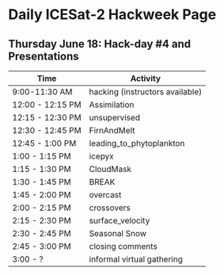 # Daily ICESat-2 Hackweek Page

## Thursday June 18: Hack-day #4 and Presentations

| Time  |  Activity           | 
| --------- | ------------- | 
|  9:00-11:30 AM  | hacking (instructors available) |
| 12:00 - 12:15 PM | Assimilation | 
| 12:15 - 12:30 PM | unsupervised |
| 12:30 - 12:45 PM | FirnAndMelt |
| 12:45 - 1:00 PM | leading_to_phytoplankton |
| 1:00 - 1:15 PM | icepyx | 
| 1:15 - 1:30 PM | CloudMask |
| 1:30 - 1:45 PM | BREAK |
| 1:45 - 2:00 PM | overcast |
| 2:00 - 2:15 PM | crossovers | 
| 2:15 - 2:30 PM | surface_velocity | 
| 2:30 - 2:45 PM | Seasonal Snow | 
| 2:45 - 3:00 PM | closing comments | 
| 3:00 - ? | informal virtual gathering | 

